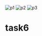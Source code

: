![p1](https://user-images.githubusercontent.com/98103532/159634416-027ab3a3-4abe-43f8-8911-f2384c1dfd31.PNG)
![p2](https://user-images.githubusercontent.com/98103532/159634422-3e054abc-8562-4d49-863d-89adb4f07139.PNG)
![p3](https://user-images.githubusercontent.com/98103532/159634424-19db1bfd-4f1d-4ca3-ae95-7ad5e8a8ed2d.PNG)
# task6
